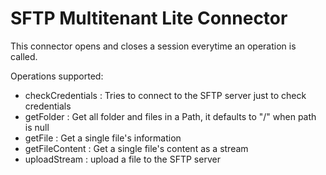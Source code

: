 SFTP Multitenant Lite Connector
===================

This connector opens and closes a session everytime an operation is called.

Operations supported:
* checkCredentials : Tries to connect to the SFTP server just to check credentials
* getFolder : Get all folder and files in a Path, it defaults to "/" when path is null
* getFile : Get a single file's information
* getFileContent :  Get a single file's content as a stream
* uploadStream : upload a file to the SFTP server
